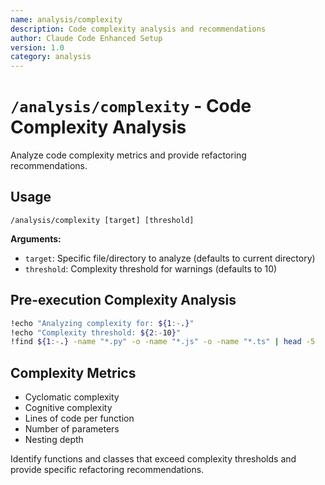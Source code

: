 ```yaml
---
name: analysis/complexity
description: Code complexity analysis and recommendations
author: Claude Code Enhanced Setup
version: 1.0
category: analysis
---
```


# `/analysis/complexity` - Code Complexity Analysis

Analyze code complexity metrics and provide refactoring recommendations.

## Usage
```
/analysis/complexity [target] [threshold]
```

**Arguments:**
- `target`: Specific file/directory to analyze (defaults to current directory)
- `threshold`: Complexity threshold for warnings (defaults to 10)

## Pre-execution Complexity Analysis
```bash
!echo "Analyzing complexity for: ${1:-.}"
!echo "Complexity threshold: ${2:-10}"
!find ${1:-.} -name "*.py" -o -name "*.js" -o -name "*.ts" | head -5
```

## Complexity Metrics
- Cyclomatic complexity
- Cognitive complexity
- Lines of code per function
- Number of parameters
- Nesting depth

Identify functions and classes that exceed complexity thresholds and provide specific refactoring recommendations.